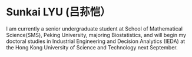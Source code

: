 # Sunkai LYU (吕荪恺）

I am currently a senior undergraduate student at School of Mathematical Science(SMS), Peking University, majoring Biostatistics, and will begin my doctoral studies in Industrial Engineering and Decision Analytics (IEDA) at the Hong Kong University of Science and Technology next September.

